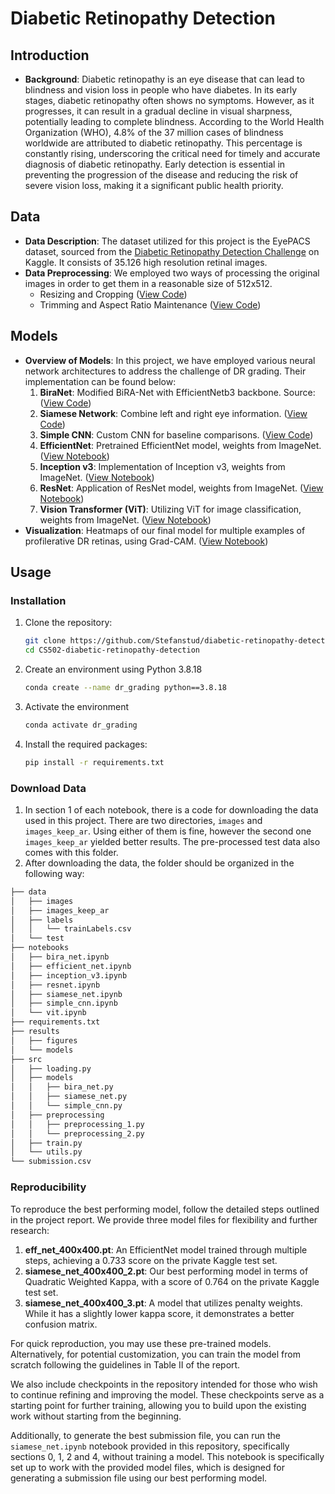 # Diabetic Retinopathy Detection

## Introduction
- **Background**: Diabetic retinopathy is an eye disease that can lead to blindness and vision loss in people who have diabetes. In its early stages, diabetic retinopathy often shows no symptoms. However, as it progresses, it can result in a gradual decline in visual sharpness, potentially leading to complete blindness. According to the World Health Organization (WHO), 4.8% of the 37 million cases of blindness worldwide are attributed to diabetic retinopathy. This percentage is constantly rising, underscoring the critical need for timely and accurate diagnosis of diabetic retinopathy. Early detection is essential in preventing the progression of the disease and reducing the risk of severe vision loss, making it a significant public health priority.

## Data
- **Data Description**: The dataset utilized for this project is the EyePACS dataset, sourced from the [Diabetic Retinopathy Detection Challenge](https://www.kaggle.com/competitions/diabetic-retinopathy-detection/data) on Kaggle. It consists of 35.126 high resolution retinal images.
- **Data Preprocessing**: We employed two ways of processing the original images in order to get them in a reasonable size of 512x512.
  - Resizing and Cropping ([View Code](https://github.com/Stefanstud/diabetic-retinopathy-detection/blob/main/src/preprocessing/preprocessing_1.py))
  - Trimming and Aspect Ratio Maintenance ([View Code](https://github.com/Stefanstud/diabetic-retinopathy-detection/blob/main/src/preprocessing/preprocessing_2.py))

## Models
- **Overview of Models**: In this project, we have employed various neural network architectures to address the challenge of DR grading. Their implementation can be found below:
  1. **BiraNet**: Modified BiRA-Net with EfficientNetb3 backbone. Source: ([View Code](https://github.com/Stefanstud/diabetic-retinopathy-detection/blob/main/notebooks/bira_net.ipynb))
  2. **Siamese Network**: Combine left and right eye information. ([View Code](https://github.com/Stefanstud/diabetic-retinopathy-detection/blob/main/notebooks/siamese_net.ipynb))
  3. **Simple CNN**: Custom CNN for baseline comparisons. ([View Code](https://github.com/Stefanstud/diabetic-retinopathy-detection/blob/main/notebooks/simple_cnn.ipynb))
  4. **EfficientNet**: Pretrained EfficientNet model, weights from ImageNet. ([View Notebook](https://github.com/Stefanstud/diabetic-retinopathy-detection/blob/main/notebooks/efficient_net.ipynb))
  5. **Inception v3**: Implementation of Inception v3, weights from ImageNet. ([View Notebook](https://github.com/Stefanstud/diabetic-retinopathy-detection/blob/main/notebooks/inception_v3.ipynb))
  6. **ResNet**: Application of ResNet model, weights from ImageNet. ([View Notebook](https://github.com/Stefanstud/diabetic-retinopathy-detection/blob/main/notebooks/resnet.ipynb))
  7. **Vision Transformer (ViT)**: Utilizing ViT for image classification, weights from ImageNet. ([View Notebook](https://github.com/Stefanstud/diabetic-retinopathy-detection/blob/main/notebooks/vit.ipynb))
- **Visualization**: Heatmaps of our final model for multiple examples of profilerative DR retinas, using Grad-CAM. ([View Notebook](https://github.com/Stefanstud/diabetic-retinopathy-detection/blob/main/notebooks/grad-CAM.ipynb))
## Usage

### Installation
1. Clone the repository:
   ```bash
   git clone https://github.com/Stefanstud/diabetic-retinopathy-detection.git](https://github.com/Stefanstud/CS502-diabetic-retinopathy-detection.git
   cd CS502-diabetic-retinopathy-detection
2. Create an environment using Python 3.8.18
   ```bash
   conda create --name dr_grading python==3.8.18
4. Activate the environment
   ```bash
   conda activate dr_grading
6. Install the required packages:
   ``` bash
   pip install -r requirements.txt
   
### Download Data
1. In section 1 of each notebook, there is a code for downloading the data used in this project. There are two directories, `images` and `images_keep_ar`. Using either of them is fine, however the second one `images_keep_ar` yielded better results. The pre-processed test data also comes with this folder.
2. After downloading the data, the folder should be organized in the following way:
``` bash
├── data
│   ├── images
│   ├── images_keep_ar
│   ├── labels
│   │   └── trainLabels.csv
│   └── test
├── notebooks
│   ├── bira_net.ipynb
│   ├── efficient_net.ipynb
│   ├── inception_v3.ipynb
│   ├── resnet.ipynb
│   ├── siamese_net.ipynb
│   ├── simple_cnn.ipynb
│   └── vit.ipynb
├── requirements.txt
├── results
│   ├── figures
│   └── models     
├── src
│   ├── loading.py
│   ├── models
│   │   ├── bira_net.py
│   │   ├── siamese_net.py
│   │   └── simple_cnn.py
│   ├── preprocessing
│   │   ├── preprocessing_1.py
│   │   └── preprocessing_2.py
│   ├── train.py
│   └── utils.py
└── submission.csv
```
### Reproducibility

To reproduce the best performing model, follow the detailed steps outlined in the project report. We provide three model files for flexibility and further research:

1. **eff_net_400x400.pt**: An EfficientNet model trained through multiple steps, achieving a 0.733 score on the private Kaggle test set.
2. **siamese_net_400x400_2.pt**: Our best performing model in terms of Quadratic Weighted Kappa, with a score of 0.764 on the private Kaggle test set.
3. **siamese_net_400x400_3.pt**: A model that utilizes penalty weights. While it has a slightly lower kappa score, it demonstrates a better confusion matrix.

For quick reproduction, you may use these pre-trained models. Alternatively, for potential customization, you can train the model from scratch following the guidelines in Table II of the report.

We also include checkpoints in the repository intended for those who wish to continue refining and improving the model. These checkpoints serve as a starting point for further training, allowing you to build upon the existing work without starting from the beginning.

Additionally, to generate the best submission file, you can run the `siamese_net.ipynb` notebook provided in this repository, specifically sections 0, 1, 2 and 4, without training a model. This notebook is specifically set up to work with the provided model files, which is designed for generating a submission file using our best performing model.

